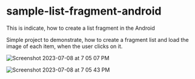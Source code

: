 # sample-list-fragment-android
This is indicate, how to create a list fragment in the Android

Simple project to demonstrate, how to create a fragment list and load the image of each item, when the user clicks on it.

![Screenshot 2023-07-08 at 7 05 07 PM](https://github.com/janaka120/sample-list-fragment-android/assets/10891893/12725372-6830-4941-9fb5-fc58589bdf6f)

![Screenshot 2023-07-08 at 7 05 43 PM](https://github.com/janaka120/sample-list-fragment-android/assets/10891893/65a371ae-1831-437c-b516-1a0a2a1980eb)


